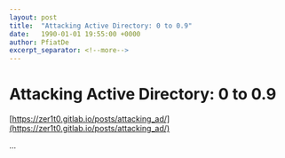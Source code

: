 ```yaml
---
layout: post
title:  "Attacking Active Directory: 0 to 0.9"
date:   1990-01-01 19:55:00 +0000
author: PfiatDe
excerpt_separator: <!--more-->
---
```


# Attacking Active Directory: 0 to 0.9
[https://zer1t0.gitlab.io/posts/attacking_ad/](https://zer1t0.gitlab.io/posts/attacking_ad/)

...
<!--more-->
